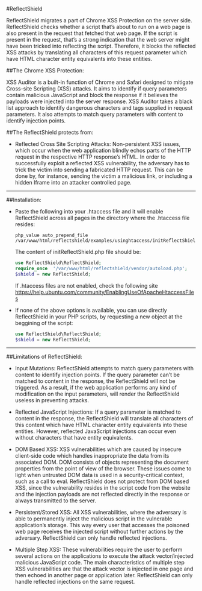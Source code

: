 #ReflectShield

ReflectShield migrates a part of Chrome XSS Protection on the server side. ReflectShield checks whether a script that’s about to run on a web page is also present in the request that fetched that web page. If the script is present in the request, that’s a strong indication that the web server might have been tricked into reflecting the script. Therefore, it blocks the reflected XSS attacks by translating all characters of this request parameter which have HTML character entity equivalents into these entities.

##The Chrome XSS Protection:

XSS Auditor is a built-in function of Chrome and Safari designed to mitigate Cross-site Scripting (XSS) attacks. It aims to identify if query parameters contain malicious JavaScript and block the response if it believes the payloads were injected into the server response. XSS Auditor takes a black list approach to identify dangerous characters and tags supplied in request parameters. It also attempts to match query parameters with content to identify injection points.

##The ReflectShield protects from:

* Reflected Cross Site Scripting Attacks: Non-persistent XSS issues, which occur when the web application blindly echos parts of the HTTP request in the respective HTTP response’s HTML. In order to successfully exploit a reflected XSS vulnerability, the adversary has to trick the victim into sending a fabricated HTTP request. This can be done by, for instance, sending the victim a malicious link, or including a hidden Iframe into an attacker controlled page.

___

##Installation:

* Paste the following into your .htaccess file and it will enable ReflectShield across all pages in the directory where the .htaccess file resides:

	```
	php_value auto_prepend_file /var/www/html/reflectshield/examples/usinghtaccess/initReflectShield.php
	```

	The content of initReflectShield.php file should be:

	```php
	use ReflectShield\ReflectShield;
	require_once  '/var/www/html/reflectshield/vendor/autoload.php'; 
	$shield = new ReflectShield;
	```

	If .htaccess files are not enabled, check the following site https://help.ubuntu.com/community/EnablingUseOfApacheHtaccessFiles

* If none of the above options is available, you can use directly ReflectShield in your PHP scripts, by requesting a new object at the beggining of the script:

	```php
	use ReflectShield\ReflectShield;
	$shield = new ReflectShield;
	```
___

##Limitations of ReflectShield:

* Input Mutations: ReflectShield attempts to match query parameters with content to identify injection points. If the query parameter can’t be matched to content in the response, the ReflectShield will not be triggered. As a result, if the web application performs any kind of modification on the input parameters, will render the ReflectShield useless in preventing attacks.

*  Reflected JavaScript Injections: If a query parameter is matched to content in the response, the ReflectShield will translate all characters of this content which have HTML character entity equivalents into these entities. However, reflected JavaScript injections can occur even without characters that have entity equivalents.

* DOM Based XSS: XSS vulnerabilities which are caused by insecure client-side code which handles inappropriate the data from its associated DOM. DOM consists of objects representing the document properties from the point of view of the browser. These issues come to light when untrusted DOM data is used in a security-critical context, such as a call to eval. ReflectShield does not protect from DOM based XSS, since the vulnerability resides in the script code from the website and the injection payloads are not reflected directly in the response or always transmitted to the server.
 
* Persistent/Stored XSS: All XSS vulnerabilities, where the adversary is able to permanently inject the malicious script in the vulnerable application’s storage. This way every user that accesses the poisoned web page receives the injected script without further actions by the adversary. ReflectShield can only handle reflected injections.

* Multiple Step XSS: These vulnerabilities require the user to perform several actions on the applications to execute the attack vector/injected malicious JavaScript code. The main characteristics of multiple step XSS vulnerabilities are that the attack vector is injected in one page and then echoed in another page or application later. ReflectShield can only handle reflected injections on the same request.


